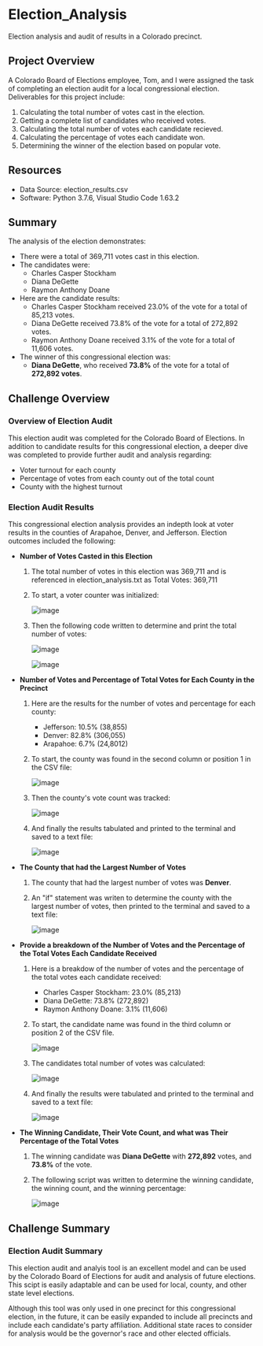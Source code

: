 # Election_Analysis
Election analysis and audit of results in a Colorado precinct.

## Project Overview
A Colorado Board of Elections employee, Tom, and I were assigned the task of completing an election audit for a local congressional election.  Deliverables for this project include:
1. Calculating the total number of votes cast in the election.
2. Getting a complete list of candidates who received votes.
3. Calculating the total number of votes each candidate recieved.
4. Calculating the percentage of votes each candidate won.
5. Determining the winner of the election based on popular vote.

## Resources
* Data Source: election_results.csv
* Software: Python 3.7.6, Visual Studio Code 1.63.2

## Summary
The analysis of the election demonstrates:
* There were a total of 369,711 votes cast in this election.
* The candidates were:
     * Charles Casper Stockham
     * Diana DeGette
     * Raymon Anthony Doane
* Here are the candidate results:
     * Charles Casper Stockham received 23.0% of the vote for a total of 85,213 votes.
     * Diana DeGette received 73.8% of the vote for a total of 272,892 votes.
     * Raymon Anthony Doane received 3.1% of the vote for a total of 11,606 votes.
* The winner of this congressional election was: 
     * **Diana DeGette**, who received **73.8%** of the vote for a total of **272,892 votes**.

## Challenge Overview
### Overview of Election Audit
This election audit was completed for the Colorado Board of Elections.  In addition to candidate results for this congressional election, a deeper dive was completed to provide further audit and analysis regarding:
* Voter turnout for each county
* Percentage of votes from each county out of the total count
* County with the highest turnout

### Election Audit Results
This congressional election analysis provides an indepth look at voter results in the counties of Arapahoe, Denver, and Jefferson.  Election outcomes included the following:
* **Number of Votes Casted in this Election**
     1. The total number of votes in this election was 369,711 and is referenced in election_analysis.txt as Total Votes: 369,711
     2. To start, a voter counter was initialized:
     
        ![image](https://user-images.githubusercontent.com/94148420/148704595-1471b758-5972-4158-b54c-a12af9fb8f98.png)
     3. Then the following code written to determine and print the total number of votes:

        ![image](https://user-images.githubusercontent.com/94148420/148704736-0ceb4dbe-c0a2-4afc-8751-16d209181c6b.png)
        
        ![image](https://user-images.githubusercontent.com/94148420/148704935-0ee0cb17-9315-4320-940a-0d1f0765f912.png)


* **Number of Votes and Percentage of Total Votes for Each County in the Precinct**
     1. Here are the results for the number of votes and percentage for each county:
          * Jefferson: 10.5% (38,855)
          * Denver: 82.8% (306,055)
          * Arapahoe: 6.7% (24,8012)
     2. To start, the county was found in the second column or position 1 in the CSV file:

         ![image](https://user-images.githubusercontent.com/94148420/148709333-8525110d-3cc1-48a6-8e6b-1563758e7557.png)

     3. Then the county's vote count was tracked:

        ![image](https://user-images.githubusercontent.com/94148420/148709432-3f36a5f0-bf5d-4077-a9c8-dbe28e689329.png)
        
     4. And finally the results tabulated and printed to the terminal and saved to a text file:

        ![image](https://user-images.githubusercontent.com/94148420/148709603-b4483a50-8f40-4191-b940-ada35ed2cb14.png)


* **The County that had the Largest Number of Votes**
     1. The county that had the largest number of votes was **Denver**.
     2. An "if" statement was writen to determine the county with the largest number of votes, then printed to the terminal and saved to a text file:

        ![image](https://user-images.githubusercontent.com/94148420/148709772-c13ec6ee-df01-4b91-ac8c-6112d52547d6.png)


* **Provide a breakdown of the Number of Votes and the Percentage of the Total Votes Each Candidate Received**
     1. Here is a breakdow of the number of votes and the percentage of the total votes each candidate received:
          * Charles Casper Stockham: 23.0% (85,213)
          * Diana DeGette: 73.8% (272,892)
          * Raymon Anthony Doane: 3.1% (11,606)
     2. To start, the candidate name was found in the third column or position 2 of the CSV file.

        ![image](https://user-images.githubusercontent.com/94148420/148710061-5549ebcd-ac17-4052-8b34-188232b13fbd.png)
        
     3. The candidates total number of votes was calculated:

        ![image](https://user-images.githubusercontent.com/94148420/148710148-4c08d58a-eb4d-4863-a803-3da07bd34298.png)
        
     4. And finally the results were tabulated and printed to the terminal and saved to a text file:
         
         ![image](https://user-images.githubusercontent.com/94148420/148710272-6b7cd12e-fe84-47c5-a590-d31f0d4de473.png)


* **The Winning Candidate, Their Vote Count, and what was Their Percentage of the Total Votes**
     1. The winning candidate was **Diana DeGette** with **272,892** votes, and **73.8%** of the vote.
     2. The following script was written to determine the winning candidate, the winning count, and the winning percentage:

        ![image](https://user-images.githubusercontent.com/94148420/148710401-d3d68c49-7e61-4861-9744-d91041e2ea49.png)


## Challenge Summary
### Election Audit Summary
This election audit and analyis tool is an excellent model and can be used by the Colorado Board of Elections for audit and analysis of future elections.  This scipt is easily adaptable and can be used for local, county, and other state level elections.

Although this tool was only used in one precinct for this congressional election, in the future, it can be easily expanded to include all precincts and include each candidate's party affiliation.  Additional state races to consider for analysis would be the governor's race and other elected officials. 
